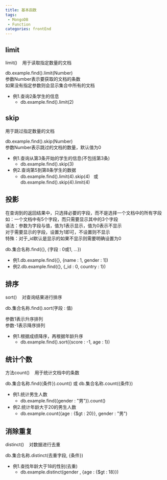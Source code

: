 ```yaml
---
title: 基本函数
tags: 
 - MongoDB
 - Function
categories: frontEnd
---
```


## limit
limit() &nbsp;&nbsp; 用于读取指定数量的文档
    
db.example.find().limit(Number)  
参数Number表示要获取的文档的条数  
如果没有指定参数则会显示集合中所有的文档  
    
* 例1.查询2条学生的信息
    * db.example.find().limit(2)
 
## skip
用于跳过指定数量的文档
    
db.example.find().skip(Number)  
参数Number表示跳过的文档的数量，默认值为0
    
* 例1.查询从第3条开始的学生的信息(不包括第3条)  
  * db.example.find().skip(3)
* 例2.查询第5到第8条学生的数据
  * db.example.find().limit(4).skip(4) &nbsp; 或 &nbsp; db.example.find().skip(4).limit(4)
        
## 投影
在查询到的返回结果中，只选择必要的字段，而不是选择一个文档中的所有字段   
如：一个文档中有5个字段，而只需要显示其中的3个字段   
语法：参数为字段与值，值为1表示显示，值为0表示不显示  
对于需要显示的字段，设置为1即可，不设置则不显示  
特殊：对于_id默认是显示的如果不显示则需要明确设置为0  
    
db.集合名称.find({}, {字段 : 0或1, ...})
    
* 例1.db.example.find({}, {name : 1, gender : 1])
* 例2.db.example.find({}, {_id : 0, country : 1})

## 排序 
sort() &nbsp;&nbsp; 对查询结果进行排序
    
db.集合名称.find().sort(字段 : 值)
    
参数1表示升序排列  
参数-1表示降序排列
    
* 例1.根据成绩降序，再根据年龄升序
  * db.example.find().sort({score : -1, age : 1})

## 统计个数
方法count() &nbsp;&nbsp; 用于统计文档中的条数
    
db.集合名称.find({条件}).count() 或 db.集合名称.count({条件})
    
* 例1.统计男生人数
  * db.example.find({gender : "男"}).count()
* 例2.统计年龄大于20的男生人数
  * db.example.count({age : {$gt : 20}}, gender : "男")
    
## 消除重复
distinct() &nbsp;&nbsp; 对数据进行去重
    
db.集合名称.distinct(去重字段, {条件})
    
* 例1.查找年龄大于18的性别(去重)
  * db.example.distinct(gender , {age : {$gt : 18}})
        
